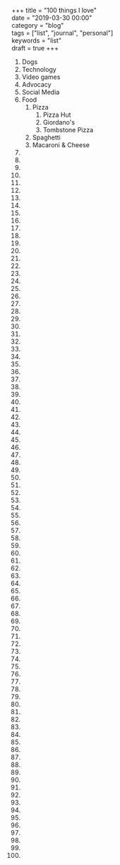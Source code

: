 +++
title = "100 things I love"  
date = "2019-03-30 00:00"  
category = "blog"  
tags = ["list", "journal", "personal"]   
keywords = "list"  
draft = true
+++

1. Dogs
2. Technology
3. Video games
4. Advocacy
5. Social Media
6. Food
   1. Pizza
      1. Pizza Hut
      2. Giordano's
      3. Tombstone Pizza
   2. Spaghetti
   3. Macaroni & Cheese
7.  
8.
9.
10.
11.
12.
13.
14.
15.
16.
17.
18.
19.
20.
21.
22.
23.
24.
25.
26.
27.
28.
29.
30.
31.
32.
33.
34.
35.
36.
37.
38.
39.
40.
41.
42.
43.
44.
45.
46.
47.
48.
49.
50.
51.
52.
53.
54.
55.
56.
57.
58.
59.
60.
61.
62.
63.
64.
65.
66.
67.
68.
69.
70.
71.
72.
73.
74.
75.
76.
77.
78.
79.
80.
81.
82.
83.
84.
85.
86.
87.
88.
89.
90.
91.
92.
93.
94.
95.
96.
97.
98.
99.
100.
